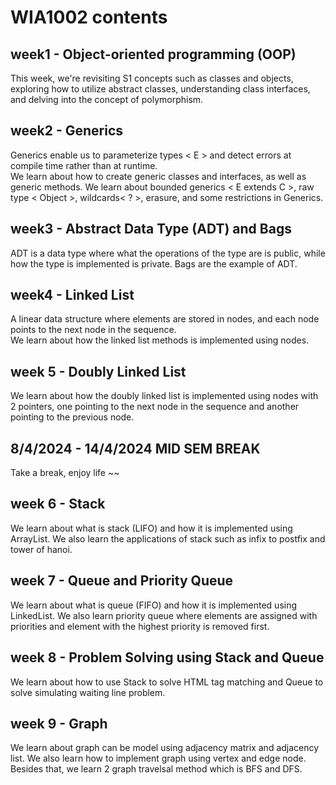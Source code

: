 # WIA1002 contents

## week1 - Object-oriented programming (OOP)
This week, we're revisiting S1 concepts such as classes and objects, exploring how to utilize abstract classes, understanding class interfaces, and delving into the concept of polymorphism.  

## week2 - Generics
Generics enable us to parameterize types < E > and detect errors at compile time rather than at runtime.  
We learn about how to create generic classes and interfaces, as well as generic methods. We learn about bounded generics < E extends C >, raw type < Object >, wildcards< ? >, erasure, and some restrictions in Generics.

## week3 - Abstract Data Type (ADT) and Bags
ADT is a data type where what the operations of the type are is public, while how the type is implemented is private.
Bags are the example of ADT.  

## week4 - Linked List
A linear data structure where elements are stored in nodes, and each node points to the next node in the sequence.  
We learn about how the linked list methods is implemented using nodes.  

## week 5 - Doubly Linked List
We learn about how the doubly linked list is implemented using nodes with 2 pointers, one pointing to the next node in the sequence and another pointing to the previous node.

## 8/4/2024 - 14/4/2024 MID SEM BREAK  
Take a break, enjoy life ~~

## week 6 - Stack
We learn about what is stack (LIFO) and how it is implemented using ArrayList. We also learn the applications of stack such as infix to postfix and tower of hanoi.

## week 7 - Queue and Priority Queue
We learn about what is queue (FIFO) and how it is implemented using LinkedList. We also learn priority queue where elements are assigned with priorities and element with the highest priority is removed first.

## week 8 - Problem Solving using Stack and Queue
We learn about how to use Stack to solve HTML tag matching and Queue to solve simulating waiting line problem.

## week 9 - Graph
We learn about graph can be model using adjacency matrix and adjacency list. We also learn how to implement graph using vertex and edge node. Besides that, we learn 2 graph travelsal method which is BFS and DFS.